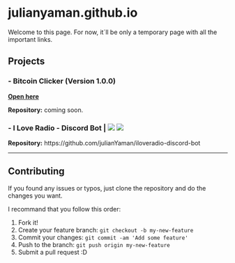<h1>julianyaman.github.io</h1>

Welcome to this page. For now, it´ll be only a temporary page with all the important links.

<h2>Projects</h2>

<h3> - Bitcoin Clicker (Version 1.0.0) </h3>
<p><b><a href="https://julianyaman.github.io/bitcoinClicker">Open here</a></b></p>
<p><b>Repository:</b> coming soon.</p>

<h3> - I Love Radio - Discord Bot | <img src="https://img.shields.io/badge/master--version-1.3.0-brightgreen.svg" /> <a href="https://github.com/julianYaman/iloveradio-discord-bot/releases"><img src="https://img.shields.io/github/release/julianYaman/iloveradio-discord-bot.svg" /></a> </h3>
<p><b>Repository:</b> https://github.com/julianYaman/iloveradio-discord-bot</p>

<hr>

## Contributing

If you found any issues or typos, just clone the repository and do the changes you want.

I recommand that you follow this order:

1. Fork it!
2. Create your feature branch: `git checkout -b my-new-feature`
3. Commit your changes: `git commit -am 'Add some feature'`
4. Push to the branch: `git push origin my-new-feature`
5. Submit a pull request :D

